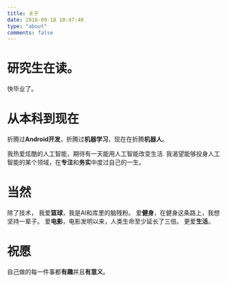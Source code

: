 ```yaml
---
title: 关于
date: 2016-09-18 10:47:40
type: "about"
comments: false
---
```



# 研究生在读。
快毕业了。

# 从本科到现在
折腾过**Android开发**，折腾过**机器学习**，现在在折腾**机器人**。

我热爱炫酷的人工智能，期待有一天能用人工智能改变生活.
我渴望能够投身人工智能的某个领域，在**专注**和**务实**中度过自己的一生。


# 当然
除了技术，
我爱**篮球**，我是AI和库里的脑残粉。
爱**健身**，在健身这条路上，我想坚持一辈子。
爱**电影**，电影发明以来，人类生命至少延长了三倍。
更爱**生活**。


# 祝愿
自己做的每一件事都**有趣**并且**有意义**。
